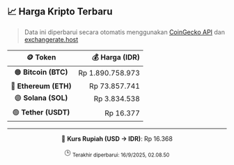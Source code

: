 

<!-- HARGA_KRIPTO -->
## 📈 Harga Kripto Terbaru

> Data ini diperbarui secara otomatis menggunakan [CoinGecko API](https://www.coingecko.com/) dan [exchangerate.host](https://exchangerate.host/)

<div align="center">

| 🪙 Token | 💰 Harga (IDR) |
|:------:|---------------:|
| 🟠 **Bitcoin (BTC)**   | Rp 1.890.758.973 |
| 🔵 **Ethereum (ETH)**  | Rp 73.857.741 |
| 🟣 **Solana (SOL)**    | Rp 3.834.538 |
| 🟢 **Tether (USDT)**   | Rp 16.377 |

---

💱 **Kurs Rupiah (USD → IDR)**: Rp 16.368

🕒 <sub>Terakhir diperbarui: 16/9/2025, 02.08.50</sub>

</div>
<!-- /HARGA_KRIPTO -->